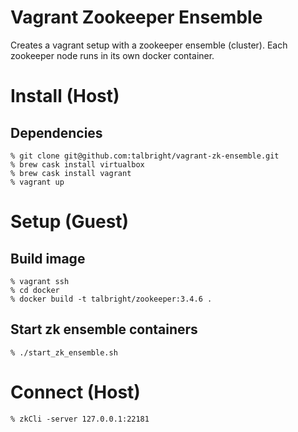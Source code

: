 # Vagrant Zookeeper Ensemble

Creates a vagrant setup with a zookeeper ensemble (cluster). Each zookeeper
node runs in its own docker container.

# Install (Host)

## Dependencies

    % git clone git@github.com:talbright/vagrant-zk-ensemble.git
    % brew cask install virtualbox
    % brew cask install vagrant
    % vagrant up

# Setup (Guest)

## Build image

    % vagrant ssh
    % cd docker
    % docker build -t talbright/zookeeper:3.4.6 .

## Start zk ensemble containers

    % ./start_zk_ensemble.sh

# Connect (Host)

    % zkCli -server 127.0.0.1:22181
